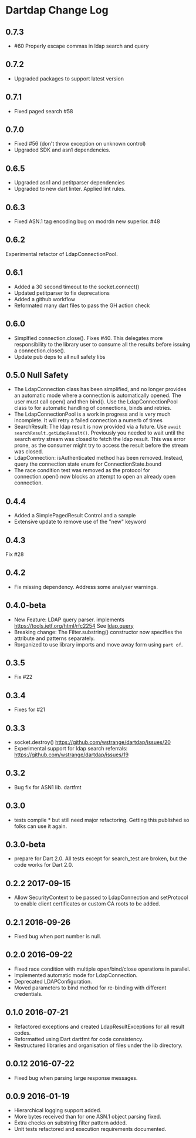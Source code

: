 # Dartdap Change Log

## 0.7.3

- #60 Properly escape commas in ldap search and query

## 0.7.2

- Upgraded packages to support latest version

## 0.7.1

- Fixed paged search #58

## 0.7.0

- Fixed #56 (don't throw exception on unknown control)
- Upgraded SDK and asn1 dependencies.

## 0.6.5

- Upgraded asn1 and petitparser dependencies
- Upgraded to new dart linter. Applied lint rules.

## 0.6.3

- Fixed ASN.1 tag encoding bug on modrdn new superior. #48

## 0.6.2

Experimental refactor of LdapConnectionPool.

## 0.6.1

- Added a 30 second timeout to the socket.connect()
- Updated petitparser to fix deprecations
- Added a github workflow
- Reformated many dart files to pass the GH action check

## 0.6.0

- Simplfied connection.close(). Fixes #40. This delegates more responsibility to the library user
  to consume all the results before issuing a connection.close().
- Update pub deps to all null safety libs

## 0.5.0 Null Safety

- The LdapConnection class has been simplified, and no longer provides an automatic mode where a connection
  is automatically opened. The user must call open() and then bind(). Use the LdapConnectionPool class to
  for automatic handling of connections, binds and retries.
- The LdapConnectionPool is a work in progress and is very much incomplete. It will retry a failed connection
  a numerb of times
- SearchResult: The ldap result is now provided via a future. Use `await searchResult.getLdapResult()`.
  Previously you needed to wait until the search entry stream was closed to fetch the ldap result. This was
  error prone, as the consumer might try to access the result before the stream was closed.
- LdapConnection: isAuthenticated method has been removed. Instead, query the connection state enum for
  ConnectionState.bound
- The race condition test was removed as the protocol for connection.open() now blocks an attempt to open an already
  open connection.

## 0.4.4

- Added a SimplePagedResult Control and a sample
- Extensive update to remove use of the "new" keyword

## 0.4.3

Fix #28

## 0.4.2

- Fix missing dependency. Address some analyser warnings.

## 0.4.0-beta

- New Feature: LDAP query parser. implements <https://tools.ietf.org/html/rfc2254>
  See [ldap.query](https://pub.dev/documentation/dartdap/latest/dartdap/LdapConnection/query.html)
- Breaking change: The Filter.substring() constructor now specifies the attribute and patterns
  separately.
- Rorganized to use library imports and move away form using `part of`.

## 0.3.5

- Fix #22

## 0.3.4

- Fixes for #21

## 0.3.3

- socket.destroy() <https://github.com/wstrange/dartdap/issues/20>
- Experimental support for ldap search referrals: <https://github.com/wstrange/dartdap/issues/19>

## 0.3.2

- Bug fix for ASN1 lib. dartfmt

## 0.3.0

- tests compile \* but still need major refactoring. Getting this published so folks can use it again.

## 0.3.0-beta

- prepare for Dart 2.0. All tests except for search_test are broken, but the code works for Dart 2.0.

## 0.2.2 2017-09-15

- Allow SecurityContext to be passed to LdapConnection and setProtocol to enable
  client certificates or custom CA roots to be added.

## 0.2.1 2016-09-26

- Fixed bug when port number is null.

## 0.2.0 2016-09-22

- Fixed race condition with multiple open/bind/close operations in parallel.
- Implemented automatic mode for LdapConnection.
- Deprecated LDAPConfiguration.
- Moved parameters to bind method for re-binding with different credentials.

## 0.1.0 2016-07-21

- Refactored exceptions and created LdapResultExceptions for all result codes.
- Reformatted using Dart dartfmt for code consistency.
- Restructured libraries and organisation of files under the lib directory.

## 0.0.12 2016-07-22

- Fixed bug when parsing large response messages.

## 0.0.9 2016-01-19

- Hierarchical logging support added.
- More bytes received than for one ASN.1 object parsing fixed.
- Extra checks on substring filter pattern added.
- Unit tests refactored and execution requirements documented.
